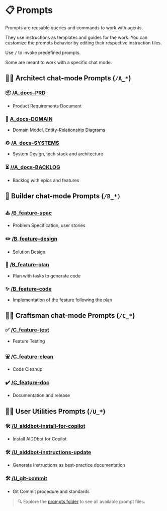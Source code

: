 # 📋 Prompts

Prompts are reusable queries and commands to work with agents.

They use instructions as templates and guides for the work. You can customize the prompts behavior by editing their respective instruction files.

Use `/` to invoke predefined prompts. 

Some are meant to work with a specific chat mode.


## 🧑‍💼 Architect chat-mode Prompts (`/A_*`)

### 📦 [/A_docs-PRD](/.github/prompts/A_docs-PRD.prompt.md)
- Product Requirements Document
### 👔 [A_docs-DOMAIN](/.github/prompts/A_docs-DOMAIN.prompt.md)
- Domain Model, Entity-Relationship Diagrams
### ⚙️ [/A_docs-SYSTEMS](/.github/prompts/A_docs-SYSTEMS.prompt.md)
- System Design, tech stack and architecture
### ⏳ [//A_docs-BACKLOG](/.github/prompts/A_docs-BACKLOG.prompt.md)
- Backlog with epics and features

## 👷 Builder chat-mode Prompts (`/B_*)`

### ⛪ [/B_feature-spec](/.github/prompts/B_feature-spec.prompt.md)
- Problem Specification, user stories
### ✏️ [/B_feature-design](/.github/prompts/B_feature-design.prompt.md)
- Solution Design
### 📝 [/B_feature-plan](/.github/prompts/B_feature-plan.prompt.md)
- Plan with tasks to generate code
### ✨ [/B_feature-code](/.github/prompts/B_feature-code.prompt.md)
- Implementation of the feature following the plan

## 🧑‍🔧 Craftsman chat-mode Prompts (`/C_*`)

### ✅ [/C_feature-test](/.github/prompts/C_feature-test.prompt.md)
- Feature Testing
### ⛲ [/C_feature-clean](/.github/prompts/C_feature-clean.prompt.md)
- Code Cleanup
### ✔️ [/C_feature-doc](/.github/prompts/C_feature-doc.prompt.md)
- Documentation and release

## 🧑‍💻 User Utilities Prompts (`/U_*`)

### 🛠️ [/U_aiddbot-install-for-copilot](/.github/prompts/U_aiddbot-install-for-copilot.prompt.md)
- Install AIDDbot for Copilot
### 🛠️ [/U_aiddbot-instructions-update](/.github/prompts/U_aiddbot-instructions-update.prompt.md)
- Generate Instructions as best-practice documentation
### 🛠️ [/U_git-commit](/.github/prompts/U_git-commit.prompt.md)
- Git Commit procedure and standards

> 🔍 Explore the [prompts folder](https://github.com/AIDDbot/AIDDbot/tree/main/.github/prompts) to see all available prompt files. 